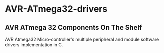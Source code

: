 # AVR-ATmega32-drivers 
## AVR ATmega 32 Components On The Shelf
AVR Atmega32 Micro-controller's multiple peripheral and module software drivers implementation in C.

